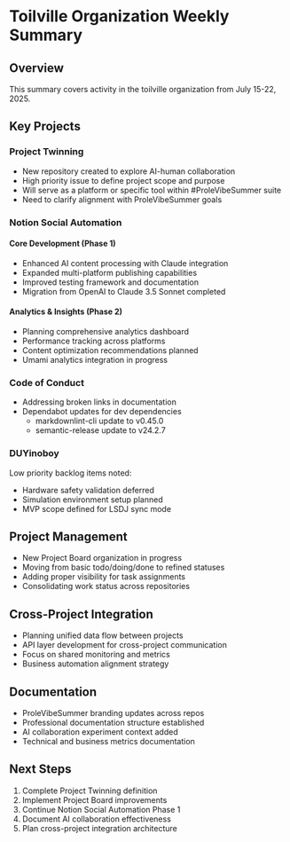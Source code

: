 # Toilville Organization Weekly Summary

## Overview
This summary covers activity in the toilville organization from July 15-22, 2025.

## Key Projects

### Project Twinning
- New repository created to explore AI-human collaboration
- High priority issue to define project scope and purpose
- Will serve as a platform or specific tool within #ProleVibeSummer suite
- Need to clarify alignment with ProleVibeSummer goals

### Notion Social Automation
#### Core Development (Phase 1)
- Enhanced AI content processing with Claude integration
- Expanded multi-platform publishing capabilities
- Improved testing framework and documentation
- Migration from OpenAI to Claude 3.5 Sonnet completed

#### Analytics & Insights (Phase 2)
- Planning comprehensive analytics dashboard
- Performance tracking across platforms
- Content optimization recommendations planned
- Umami analytics integration in progress

### Code of Conduct
- Addressing broken links in documentation
- Dependabot updates for dev dependencies
  - markdownlint-cli update to v0.45.0
  - semantic-release update to v24.2.7

### DUYinoboy
Low priority backlog items noted:
- Hardware safety validation deferred
- Simulation environment setup planned
- MVP scope defined for LSDJ sync mode

## Project Management
- New Project Board organization in progress
- Moving from basic todo/doing/done to refined statuses
- Adding proper visibility for task assignments
- Consolidating work status across repositories

## Cross-Project Integration
- Planning unified data flow between projects
- API layer development for cross-project communication
- Focus on shared monitoring and metrics
- Business automation alignment strategy

## Documentation
- ProleVibeSummer branding updates across repos
- Professional documentation structure established
- AI collaboration experiment context added
- Technical and business metrics documentation

## Next Steps
1. Complete Project Twinning definition
2. Implement Project Board improvements
3. Continue Notion Social Automation Phase 1
4. Document AI collaboration effectiveness
5. Plan cross-project integration architecture